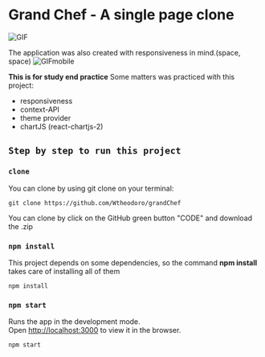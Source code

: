 # Grand Chef - A single page clone

![GIF](https://github.com/Wtheodoro/grandChef/blob/main/public/gif/desktop.gif)

The application was also created with responsiveness in mind.(space, space)
![GIFmobile](https://github.com/Wtheodoro/grandChef/blob/main/public/gif/mobile.gif)

**This is for study end practice** Some matters was practiced with this project:
- responsiveness
- context-API
- theme provider
- chartJS (react-chartjs-2)

## `Step by step to run this project`

### `clone`
You can clone by using git clone on your terminal:

    git clone https://github.com/Wtheodoro/grandChef

You can clone by click on the GitHub green button "CODE" and download the .zip

### `npm install`
This project depends on some dependencies, so the command **npm install** takes care of installing all of them

    npm install


### `npm start`
Runs the app in the development mode.\
Open [http://localhost:3000](http://localhost:3000) to view it in the browser.

    npm start
